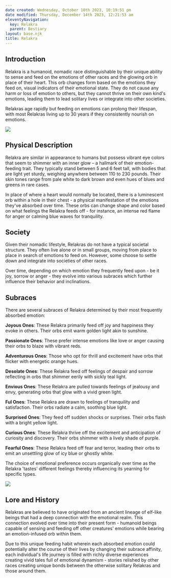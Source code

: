 ```yaml
---
date created: Wednesday, October 18th 2023, 10:19:51 pm
date modified: Thursday, December 14th 2023, 12:21:53 am
eleventyNavigation:
  key: Relakra
  parent: Bestiary
layout: base.njk
title: Relakra
---
```


## Introduction

Relakra is a humanoid, nomadic race distinguishable by their unique ability to sense and feed on the emotions of other races and the glowing orb in place of their heart. This orb changes form based on the emotions they feed on, visual indicators of their emotional state. They do not cause any harm or loss of emotion to others, but they cannot thrive on their own kind's emotions, leading them to lead solitary lives or integrate into other societies. 

Relakras age rapidly but feeding on emotions can prolong their lifespan, with most Relakras living up to 30 years if they consistently nourish on emotions.

![](/static/Curious%20Relakra%201.png)

## Physical Description

Relakra are similar in appearance to humans but possess vibrant eye colors that seem to shimmer with an inner glow – a hallmark of their emotion-feeding trait. They typically stand between 5 and 6 feet tall, with bodies that are light yet sturdy, weighing anywhere between 110 to 230 pounds. Their skin tones range from pale white to dark brown and even hues of blues and greens in rare cases.

In place of where a heart would normally be located, there is a luminescent orb within a hole in their chest - a physical manifestation of the emotions they've absorbed over time. These orbs can change shape and color based on what feelings the Relakra feeds off - for instance, an intense red flame for anger or calming blue waves for tranquility.

## Society

Given their nomadic lifestyle, Relakras do not have a typical societal structure. They often live alone or in small groups, moving from place to place in search of emotions to feed on. However, some choose to settle down and integrate into societies of other races.

Over time, depending on which emotion they frequently feed upon - be it joy, sorrow or anger - they evolve into various subraces which further influence their behavior and inclinations.

## Subraces

There are several subraces of Relakra determined by their most frequently absorbed emotion:

**Joyous Ones**: These Relakra primarily feed off joy and happiness they evoke in others. Their orbs emit warm golden light akin to sunshine.

**Passionate Ones**: These prefer intense emotions like love or anger causing their orbs to blaze with vibrant reds.

**Adventurous Ones**: Those who opt for thrill and excitement have orbs that flicker with energetic orange hues.

**Desolate Ones**: These Relakra feed off feelings of despair and sorrow reflecting in orbs that shimmer eerily with sickly teal light.

**Envious Ones**: These Relakra are pulled towards feelings of jealousy and envy, generating orbs that glow with a vivid green light.

**Ful Ones**: These Relakra are drawn to feelings of tranquility and satisfaction. Their orbs radiate a calm, soothing blue light.

**Surprised Ones**: They feed off sudden shocks or surprises. Their orbs flash with a bright yellow light. 

**Curious Ones**: These Relakra thrive off the excitement and anticipation of curiosity and discovery. Their orbs shimmer with a lively shade of purple.

**Fearful Ones**: These Relakra feed off fear and terror, leading their orbs to emit an unsettling glow of icy blue or ghostly white.

The choice of emotional preference occurs organically over time as the Relakra 'tastes' different feelings thereby influencing its yearning for specific types.

  ![](/static/Fearful%20Relakra.png)

## Lore and History

Relakras are believed to have originated from an ancient lineage of elf-like beings that had a deep connection with the emotional realm. This connection evolved over time into their present form - humanoid beings capable of sensing and feeding off other creatures' emotions while bearing an emotion-infused orb within them.

Due to this unique feeding habit wherein each absorbed emotion could potentially alter the course of their lives by changing their subrace affinity, each individual's life journey is filled with richly diverse experiences creating vivid tales full of emotional dynamism - stories relished by other races creating unique bonds between the otherwise solitary Relakras and those around them.